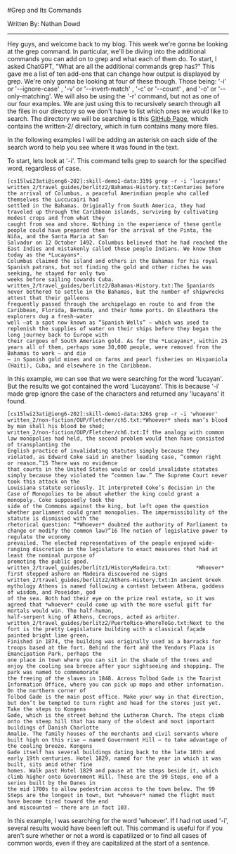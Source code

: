 #Grep and Its Commands

Written By: Nathan Dowd

---

Hey guys, and welcome back to my blog. This week we're gonna be looking at the grep command. In particular, we'll be diving into the additional commands you can add on to grep and what each of them do. To start, I asked ChatGPT, "What are all the additional commands grep has?" This gave me a list of ten add-ons that can change how output is displayed by grep. We're only gonna be looking at four of these though. Those being: '-i' or '--ignore-case' , '-v' or '--invert-match' , '-c' or '--count' , and '-o' or '--only-matching'. We will also be using the '-r' command, but not as one of our four examples. We are just using this to recursively search through all the files in our directory so we don't have to list which ones we would like to search. The directory we will be searching is this [GitHub Page](https://github.com/ucsd-cse15l-w23/skill-demo1-data), which contains the written-2/ directory, which in turn contains many more files.

In the following examples I will be adding an asterisk on each side of the search word to help you see where it was found in the text.

To start, lets look at '-i'. This command tells grep to search for the specified word, regardless of case. 

```
[cs15lwi23ati@ieng6-202]:skill-demo1-data:319$ grep -r -i 'lucayans'
written_2/travel_guides/berlitz2/Bahamas-History.txt:Centuries before the arrival of Columbus, a peaceful Amerindian people who called themselves the Luccucairi had
settled in the Bahamas. Originally from South America, they had traveled up through the Caribbean islands, surviving by cultivating modest crops and from what they
caught from sea and shore. Nothing in the experience of these gentle people could have prepared them for the arrival of the Pinta, the Niña, and the Santa Maria at San
Salvador on 12 October 1492. Columbus believed that he had reached the East Indies and mistakenly called these people Indians. We know them today as the *Lucayans*.
Columbus claimed the island and others in the Bahamas for his royal Spanish patrons, but not finding the gold and other riches he was seeking, he stayed for only two
weeks before sailing towards Cuba.
written_2/travel_guides/berlitz2/Bahamas-History.txt:The Spaniards never bothered to settle in the Bahamas, but the number of shipwrecks attest that their galleons
frequently passed through the archipelago en route to and from the Caribbean, Florida, Bermuda, and their home ports. On Eleuthera the explorers dug a fresh-water 
well —at a spot now known as “Spanish Wells” — which was used to replenish the supplies of water on their ships before they began the long journey back to Europe with
their cargoes of South American gold. As for the *Lucayans*, within 25 years all of them, perhaps some 30,000 people, were removed from the Bahamas to work — and die 
— in Spanish gold mines and on farms and pearl fisheries on Hispaniola (Haiti), Cuba, and elsewhere in the Caribbean.
```

In this example, we can see that we were searching for the word 'lucayan'. But the results we got contained the word 'Lucayans'. This is because '-i' made grep ignore the case of the characters and returned any 'lucayans' it found.

```
[cs15lwi23ati@ieng6-202]:skill-demo1-data:326$ grep -r -i 'whoever'
written_2/non-fiction/OUP/Fletcher/ch5.txt:*Whoever* sheds man’s blood by man shall his blood be shed;
written_2/non-fiction/OUP/Fletcher/ch6.txt:If the analogy with common law monopolies had held, the second problem would then have consisted of transplanting the
English practice of invalidating statutes simply because they violated, as Edward Coke said in another leading case, “common right or reason.”15 There was no evidence
that courts in the United States would or could invalidate statutes simply because they violated the “common law.” The Supreme Court never took this attack on the
Louisiana statute seriously. It interpreted Coke’s decision in the Case of Monopolies to be about whether the king could grant a monopoly. Coke supposedly took the
side of the Commons against the king, but left open the question whether parliament could grant monopolies. The impermissibility of the statute is dismissed with the
rhetorical question: “*Whoever* doubted the authority of Parliament to change or modify the common law?”16 The notion of legislative power to regulate the economy
prevailed. The elected representatives of the people enjoyed wide-ranging discretion in the legislature to enact measures that had at least the nominal purpose of
promoting the public good.
written_2/travel_guides/berlitz1/HistoryMadeira.txt:        *Whoever* first stepped ashore on Madeira discovered no signs
written_2/travel_guides/berlitz2/Athens-History.txt:In ancient Greek mythology Athens is named following a contest between Athena, goddess of wisdom, and Poseidon, god
of the sea. Both had their eye on the prize real estate, so it was agreed that *whoever* could come up with the more useful gift for mortals would win. The half-human,
half-serpent king of Athens, Cecrops, acted as arbiter. 
written_2/travel_guides/berlitz2/PuertoRico-WhereToGo.txt:Next to the fort is the pretty Legislature building with a classical façade painted bright lime green.
Finished in 1874, the building was originally used as a barracks for troops based at the fort. Behind the fort and the Vendors Plaza is Emancipation Park, perhaps the
one place in town where you can sit in the shade of the trees and enjoy the cooling sea breeze after your sightseeing and shopping. The park was named to commemorate
the freeing of the slaves in 1848. Across Tolbod Gade is the Tourist Information Office, where you can pick up maps and other information. On the northern corner of
Tolbod Gade is the main post office. Make your way in that direction, but don’t be tempted to turn right and head for the stores just yet. Take the steps to Kongens
Gade, which is the street behind the Lutheran Church. The steps climb onto the steep hill that has many of the oldest and most important buildings of Danish Charlotte
Amalie. The family houses of the merchants and civil servants where built high on this rise — named Government Hill — to take advantage of the cooling breeze. Kongens
Gade itself has several buildings dating back to the late 18th and early 19th centuries. Hotel 1829, named for the year in which it was built, sits amid other fine
homes. Walk past Hotel 1829 and pause at the steps beside it, which climb higher onto Government Hill. These are the 99 Steps, one of a series built by the Danes in
the mid 1700s to allow pedestrian access to the town below. The 99 Steps are the longest in town, but *whoever* named the flight must have become tired toward the end
and miscounted — there are in fact 103.
```

In this example, I was searching for the word 'whoever'. If I had not used '-i', several results would have been left out. This command is useful for if you aren't sure whether or not a word is capatilized or to find all cases of common words, even if they are capitalized at the start of a sentence.

